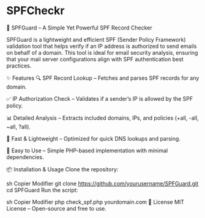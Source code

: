# SPFCheckr

🚀 SPFGuard – A Simple Yet Powerful SPF Record Checker

SPFGuard is a lightweight and efficient SPF (Sender Policy Framework) validation tool that helps verify if an IP address is authorized to send emails on behalf of a domain. This tool is ideal for email security analysis, ensuring that your mail server configurations align with SPF authentication best practices.

✨ Features
🔍 SPF Record Lookup – Fetches and parses SPF records for any domain.

✅ IP Authorization Check – Validates if a sender’s IP is allowed by the SPF policy.

📊 Detailed Analysis – Extracts included domains, IPs, and policies (+all, -all, ~all, ?all).

🚀 Fast & Lightweight – Optimized for quick DNS lookups and parsing.

🔧 Easy to Use – Simple PHP-based implementation with minimal dependencies.

📦 Installation & Usage
Clone the repository:

sh
Copier
Modifier
git clone https://github.com/yourusername/SPFGuard.git
cd SPFGuard
Run the script:

sh
Copier
Modifier
php check_spf.php yourdomain.com
📜 License
MIT License – Open-source and free to use.
